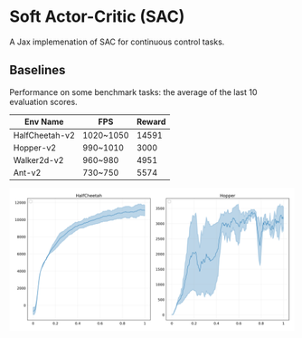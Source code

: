 # Soft Actor-Critic (SAC)

A Jax implemenation of SAC for continuous control tasks.

## Baselines

Performance on some benchmark tasks: the average of the last 10 evaluation scores.


|     Env Name    |     FPS     |  Reward  |
|-----------------|-------------|----------|
|  HalfCheetah-v2 |  1020~1050  |  14591   |
|  Hopper-v2      |  990~1010   |   3000   |
|  Walker2d-v2    |  960~980    |   4951   |
|  Ant-v2         |  730~750    |   5574   |

![](imgs/sac.png)
